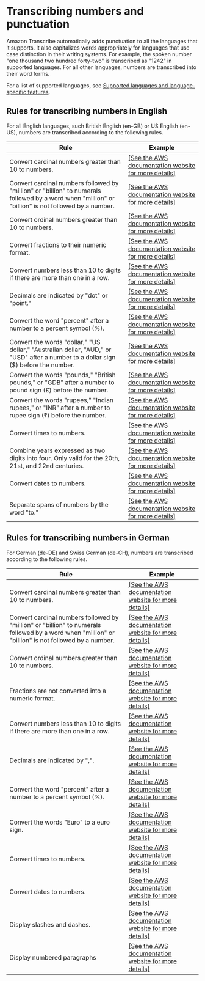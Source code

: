 # Transcribing numbers and punctuation<a name="how-numbers"></a>

Amazon Transcribe automatically adds punctuation to all the languages that it supports\. It also capitalizes words appropriately for languages that use case distinction in their writing systems\. For example, the spoken number "one thousand two hundred forty\-two" is transcribed as "1242" in supported languages\. For all other languages, numbers are transcribed into their word forms\.

For a list of supported languages, see [Supported languages and language\-specific features](supported-languages.md#table-language-matrix)\.

## Rules for transcribing numbers in English<a name="rules-english"></a>

For all English languages, such British English \(en\-GB\) or US English \(en\-US\), numbers are transcribed according to the following rules\. 


| Rule | Example | 
| --- | --- | 
| Convert cardinal numbers greater than 10 to numbers\. |  [\[See the AWS documentation website for more details\]](http://docs.aws.amazon.com/transcribe/latest/dg/how-numbers.html)  | 
| Convert cardinal numbers followed by "million" or "billion" to numerals followed by a word when "million" or "billion" is not followed by a number\. |  [\[See the AWS documentation website for more details\]](http://docs.aws.amazon.com/transcribe/latest/dg/how-numbers.html)  | 
|  Convert ordinal numbers greater than 10 to numbers\.  |  [\[See the AWS documentation website for more details\]](http://docs.aws.amazon.com/transcribe/latest/dg/how-numbers.html)  | 
|  Convert fractions to their numeric format\.  |  [\[See the AWS documentation website for more details\]](http://docs.aws.amazon.com/transcribe/latest/dg/how-numbers.html)  | 
| Convert numbers less than 10 to digits if there are more than one in a row\. |  [\[See the AWS documentation website for more details\]](http://docs.aws.amazon.com/transcribe/latest/dg/how-numbers.html)  | 
| Decimals are indicated by "dot" or "point\." |  [\[See the AWS documentation website for more details\]](http://docs.aws.amazon.com/transcribe/latest/dg/how-numbers.html)  | 
|  Convert the word "percent" after a number to a percent symbol \(%\)\.  |  [\[See the AWS documentation website for more details\]](http://docs.aws.amazon.com/transcribe/latest/dg/how-numbers.html)  | 
|  Convert the words "dollar," "US dollar," "Australian dollar, "AUD," or "USD" after a number to a dollar sign \($\) before the number\.  |  [\[See the AWS documentation website for more details\]](http://docs.aws.amazon.com/transcribe/latest/dg/how-numbers.html)  | 
|  Convert the words "pounds," "British pounds," or "GDB" after a number to pound sign \(£\) before the number\.  |  [\[See the AWS documentation website for more details\]](http://docs.aws.amazon.com/transcribe/latest/dg/how-numbers.html)  | 
|  Convert the words "rupees," "Indian rupees," or "INR" after a number to rupee sign \(₹\) before the number\.  |  [\[See the AWS documentation website for more details\]](http://docs.aws.amazon.com/transcribe/latest/dg/how-numbers.html)  | 
|  Convert times to numbers\.  |  [\[See the AWS documentation website for more details\]](http://docs.aws.amazon.com/transcribe/latest/dg/how-numbers.html)  | 
|  Combine years expressed as two digits into four\. Only valid for the 20th, 21st, and 22nd centuries\.   |  [\[See the AWS documentation website for more details\]](http://docs.aws.amazon.com/transcribe/latest/dg/how-numbers.html)  | 
| Convert dates to numbers\. |  [\[See the AWS documentation website for more details\]](http://docs.aws.amazon.com/transcribe/latest/dg/how-numbers.html)  | 
|  Separate spans of numbers by the word "to\."  |  [\[See the AWS documentation website for more details\]](http://docs.aws.amazon.com/transcribe/latest/dg/how-numbers.html)  | 

## Rules for transcribing numbers in German<a name="rules-german"></a>

For German \(de\-DE\) and Swiss German \(de\-CH\), numbers are transcribed according to the following rules\. 


| Rule | Example | 
| --- | --- | 
| Convert cardinal numbers greater than 10 to numbers\. |  [\[See the AWS documentation website for more details\]](http://docs.aws.amazon.com/transcribe/latest/dg/how-numbers.html)  | 
| Convert cardinal numbers followed by "million" or "billion" to numerals followed by a word when "million" or "billion" is not followed by a number\. |  [\[See the AWS documentation website for more details\]](http://docs.aws.amazon.com/transcribe/latest/dg/how-numbers.html)  | 
|  Convert ordinal numbers greater than 10 to numbers\.  |  [\[See the AWS documentation website for more details\]](http://docs.aws.amazon.com/transcribe/latest/dg/how-numbers.html)  | 
|  Fractions are not converted into a numeric format\.  |  [\[See the AWS documentation website for more details\]](http://docs.aws.amazon.com/transcribe/latest/dg/how-numbers.html)  | 
| Convert numbers less than 10 to digits if there are more than one in a row\. |  [\[See the AWS documentation website for more details\]](http://docs.aws.amazon.com/transcribe/latest/dg/how-numbers.html)  | 
| Decimals are indicated by ","\. |  [\[See the AWS documentation website for more details\]](http://docs.aws.amazon.com/transcribe/latest/dg/how-numbers.html)  | 
|  Convert the word "percent" after a number to a percent symbol \(%\)\.  |  [\[See the AWS documentation website for more details\]](http://docs.aws.amazon.com/transcribe/latest/dg/how-numbers.html)  | 
|  Convert the words "Euro" to a euro sign\.  |  [\[See the AWS documentation website for more details\]](http://docs.aws.amazon.com/transcribe/latest/dg/how-numbers.html)  | 
|  Convert times to numbers\.  |  [\[See the AWS documentation website for more details\]](http://docs.aws.amazon.com/transcribe/latest/dg/how-numbers.html)  | 
| Convert dates to numbers\. |  [\[See the AWS documentation website for more details\]](http://docs.aws.amazon.com/transcribe/latest/dg/how-numbers.html)  | 
|  Display slashes and dashes\.  |  [\[See the AWS documentation website for more details\]](http://docs.aws.amazon.com/transcribe/latest/dg/how-numbers.html)  | 
|  Display numbered paragraphs  |  [\[See the AWS documentation website for more details\]](http://docs.aws.amazon.com/transcribe/latest/dg/how-numbers.html)  | 